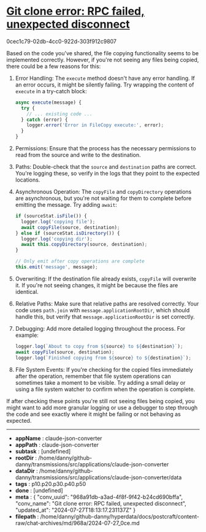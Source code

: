 # [Git clone error: RPC failed, unexpected disconnect](https://claude.ai/chat/968a91db-a3ad-4f8f-9f42-b24cd690bffa)

0cec1c79-02db-4cc0-922d-303f912c9807

 Based on the code you've shared, the file copying functionality seems to be implemented correctly. However, if you're not seeing any files being copied, there could be a few reasons for this:

1. Error Handling: The `execute` method doesn't have any error handling. If an error occurs, it might be silently failing. Try wrapping the content of `execute` in a try-catch block:

   ```javascript
   async execute(message) {
     try {
       // ... existing code ...
     } catch (error) {
       logger.error('Error in FileCopy execute:', error);
     }
   }
   ```

2. Permissions: Ensure that the process has the necessary permissions to read from the source and write to the destination.

3. Paths: Double-check that the `source` and `destination` paths are correct. You're logging these, so verify in the logs that they point to the expected locations.

4. Asynchronous Operation: The `copyFile` and `copyDirectory` operations are asynchronous, but you're not waiting for them to complete before emitting the message. Try adding `await`:

   ```javascript
   if (sourceStat.isFile()) {
     logger.log('copying file');
     await copyFile(source, destination);
   } else if (sourceStat.isDirectory()) {
     logger.log('copying dir');
     await this.copyDirectory(source, destination);
   }

   // Only emit after copy operations are complete
   this.emit('message', message);
   ```

5. Overwriting: If the destination file already exists, `copyFile` will overwrite it. If you're not seeing changes, it might be because the files are identical.

6. Relative Paths: Make sure that relative paths are resolved correctly. Your code uses `path.join` with `message.applicationRootDir`, which should handle this, but verify that `message.applicationRootDir` is set correctly.

7. Debugging: Add more detailed logging throughout the process. For example:

   ```javascript
   logger.log(`About to copy from ${source} to ${destination}`);
   await copyFile(source, destination);
   logger.log(`Finished copying from ${source} to ${destination}`);
   ```

8. File System Events: If you're checking for the copied files immediately after the operation, remember that file system operations can sometimes take a moment to be visible. Try adding a small delay or using a file system watcher to confirm when the operation is complete.

If after checking these points you're still not seeing files being copied, you might want to add more granular logging or use a debugger to step through the code and see exactly where it might be failing or not behaving as expected.

---

* **appName** : claude-json-converter
* **appPath** : claude-json-converter
* **subtask** : [undefined]
* **rootDir** : /home/danny/github-danny/transmissions/src/applications/claude-json-converter
* **dataDir** : /home/danny/github-danny/transmissions/src/applications/claude-json-converter/data
* **tags** : p10.p20.p30.p40.p50
* **done** : [undefined]
* **meta** : {
  "conv_uuid": "968a91db-a3ad-4f8f-9f42-b24cd690bffa",
  "conv_name": "Git clone error: RPC failed, unexpected disconnect",
  "updated_at": "2024-07-27T18:13:17.231137Z"
}
* **filepath** : /home/danny/github-danny/hyperdata/docs/postcraft/content-raw/chat-archives/md/968a/2024-07-27_0ce.md